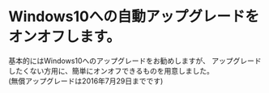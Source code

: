 # Windows10への自動アップグレードをオンオフします。
基本的にはWindows10へのアップグレードをお勧めしますが、 
アップグレードしたくない方用に、簡単にオンオフできるものを用意しました。  
(無償アップグレードは2016年7月29日までです)
